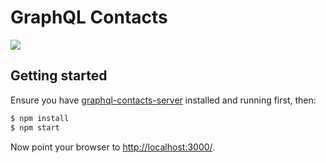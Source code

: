 GraphQL Contacts
================

<img src="assets/screen-shot.png">

Getting started
---------------
Ensure you have [graphql-contacts-server](https://github.com/sapientglobalmarkets/graphql-contacts-server) installed and running first, then:

```bash
$ npm install
$ npm start
```

Now point your browser to [http://localhost:3000/](http://localhost:3000/).